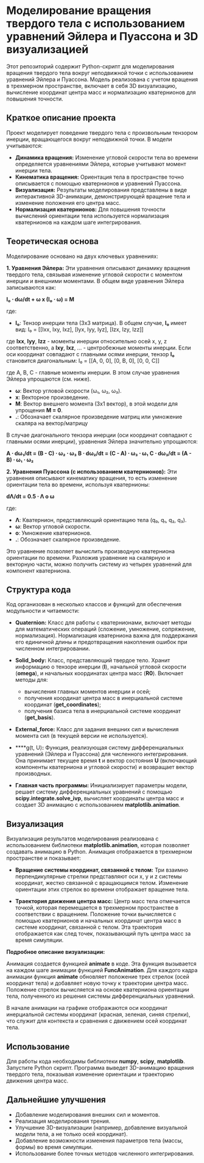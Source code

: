 # Моделирование вращения твердого тела с использованием уравнений Эйлера и Пуассона и 3D визуализацией

Этот репозиторий содержит Python-скрипт для моделирования вращения твердого тела вокруг неподвижной точки с использованием уравнений Эйлера и Пуассона. Модель реализована с учетом вращения в трехмерном пространстве, включает в себя 3D визуализацию, вычисление координат центра масс и нормализацию кватернионов для повышения точности.

## Краткое описание проекта

Проект моделирует поведение твердого тела с произвольным тензором инерции, вращающегося вокруг неподвижной точки.  В модели учитываются:

* **Динамика вращения:**  Изменение угловой скорости тела во времени определяется уравнениями Эйлера, которые учитывают момент инерции тела.
* **Кинематика вращения:** Ориентация тела в пространстве точно описывается с помощью кватернионов и уравнений Пуассона.
* **Визуализация:** Результаты моделирования представлены в виде интерактивной 3D-анимации, демонстрирующей вращение тела и изменение положения его центра масс.
* **Нормализация кватернионов:** Для повышения точности вычислений ориентации тела используется нормализация кватернионов на каждом шаге интегрирования.


## Теоретическая основа

Моделирование основано на двух ключевых уравнениях:

**1. Уравнения Эйлера:** Эти уравнения описывают динамику вращения твердого тела, связывая изменение угловой скорости с моментом инерции и внешними моментами.  В общем виде уравнения Эйлера записываются как:

**I₀ ⋅ dω/dt + ω x (I₀ ⋅ ω) = M**

где:

* **I₀**: Тензор инерции тела (3x3 матрица).  В общем случае,  **I₀**  имеет вид:
I₀ = [[Ixx, Ixy, Ixz], [Iyx, Iyy, Iyz], [Izx, Izy, Izz]]


где **Ixx**, **Iyy**, **Izz** - моменты инерции относительно осей x, y, z соответственно, а **Ixy**, **Ixz**, ... - центробежные моменты инерции.  Если оси координат совпадают с главными осями инерции, тензор **I₀** становится диагональным:
I₀ = [[A, 0, 0], [0, B, 0], [0, 0, C]]


где A, B, C - главные моменты инерции.  В этом случае уравнения Эйлера упрощаются (см. ниже).

* **ω**: Вектор угловой скорости (ω₁, ω₂, ω₃).
* **x**: Векторное произведение.
* **M**: Вектор внешнего момента (3x1 вектор), в этой модели для упрощения  **M = 0**.
* **.**: Обозначает скалярное произведение матриц или умножение скаляра на вектор/матрицу

В случае диагонального тензора инерции (оси координат совпадают с главными осями инерции), уравнения Эйлера значительно упрощаются:

**A ⋅ dω₁/dt = (B - C) ⋅ ω₂ ⋅ ω₃**
**B ⋅ dω₂/dt = (C - A) ⋅ ω₃ ⋅ ω₁**
**C ⋅ dω₃/dt = (A - B) ⋅ ω₁ ⋅ ω₂**

**2. Уравнения Пуассона (с использованием кватернионов):** Эти уравнения описывают кинематику вращения, то есть изменение ориентации тела во времени, используя кватернионы:

**dΛ/dt = 0.5 ⋅ Λ ο ω**

где:

* **Λ**: Кватернион, представляющий ориентацию тела (q₀, q₁, q₂, q₃).
* **ω**: Вектор угловой скорости.
* **ο**: Умножение кватернионов.
* **.**: Обозначает скалярное произведение.

Это уравнение позволяет вычислить производную кватерниона ориентации по времени.  Разложив уравнение на скалярную и векторную части, можно получить систему из четырех уравнений для компонент кватерниона.

## Структура кода

Код организован в несколько классов и функций для обеспечения модульности и читаемости:

* ****Quaternion**:** Класс для работы с кватернионами, включает методы для математических операций (сложение, умножение, сопряжение, нормализация).  Нормализация кватерниона важна для поддержания его единичной длины и предотвращения накопления ошибок при численном интегрировании.

* ****Solid_body**:** Класс, представляющий твердое тело.  Хранит информацию о тензоре инерции (**I**), начальной угловой скорости (**omega**), и начальных координатах центра масс (**R0**).  Включает методы для:
    * вычисления главных моментов инерции и осей;
    * получения координат центра масс в инерциальной системе координат (**get_coordinates**);
    * получения базиса тела в инерциальной системе координат (**get_basis**).

* ****External_force**:** Класс для задания внешних сил и вычисления момента сил (в текущей версии не используется).

* ****g(t, U)**:** Функция, реализующая систему дифференциальных уравнений (Эйлера и Пуассона) для численного интегрирования.  Она принимает текущее время **t** и вектор состояния **U** (включающий компоненты кватерниона и угловой скорости) и возвращает вектор производных.

* **Главная часть программы:** Инициализирует параметры модели, решает систему дифференциальных уравнений с помощью **scipy.integrate.solve_ivp**,  вычисляет координаты центра масс и создает 3D анимацию с использованием **matplotlib.animation**.

## Визуализация

Визуализация результатов моделирования реализована с использованием библиотеки **matplotlib.animation**, которая позволяет создавать анимацию в Python.  Анимация отображается в трехмерном пространстве и показывает:

* **Вращение системы координат, связанной с телом:**  Три взаимно перпендикулярные стрелки представляют оси x, y и z системы координат, жестко связанной с вращающимся телом.  Изменение ориентации этих стрелок во времени отображает вращение тела.

* **Траектория движения центра масс:**  Центр масс тела отмечается точкой, которая перемещается в трехмерном пространстве в соответствии с вращением.  Положение точки вычисляется с помощью кватернионов и начальных координат центра масс в системе координат, связанной с телом.  Эта траектория отображается как след точек, показывающий путь центра масс за время симуляции.

**Подробное описание визуализации:**

Анимация создается функцией **animate** в коде.  Эта функция вызывается на каждом шаге анимации функцией **FuncAnimation**.  Для каждого кадра анимации функция **animate** обновляет положение трех стрелок (осей координат тела) и добавляет новую точку к траектории центра масс.  Положение стрелок вычисляется на основе кватерниона ориентации тела, полученного из решения системы дифференциальных уравнений.

В начале анимации на графике отображаются оси координат инерциальной системы координат (красная, зеленая, синяя стрелки), что служит для контекста и сравнения с движением осей координат тела.

## Использование

Для работы кода необходимы библиотеки **numpy**, **scipy**, **matplotlib**. Запустите Python скрипт. Программа выведет 3D-анимацию вращения твердого тела, показывая изменение ориентации и траекторию движения центра масс.


## Дальнейшие улучшения

* Добавление моделирования внешних сил и моментов.
* Реализация моделирования трения.
* Улучшение 3D-визуализации (например, добавление визуальной модели тела, а не только осей координат).
* Добавление возможности изменения параметров тела (массы, формы) во время симуляции.
* Использование более точных методов численного интегрирования.
